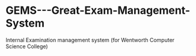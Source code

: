 # GEMS---Great-Exam-Management-System
Internal Examination management system (for Wentworth Computer Science College)
